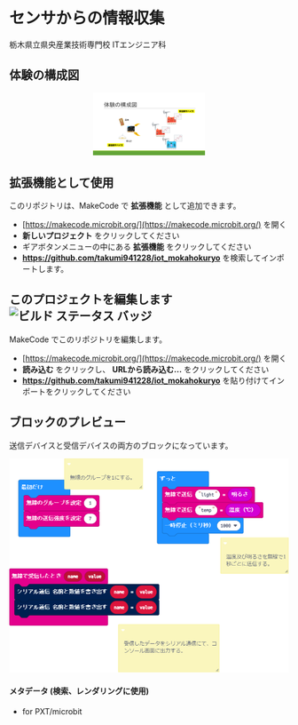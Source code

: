 # センサからの情報収集

栃木県立県央産業技術専門校 ITエンジニア科

## 体験の構成図


<center>
    <img src="./images/image10.png" width="40%">
</center>

## 拡張機能として使用

このリポジトリは、MakeCode で **拡張機能** として追加できます。

* [https://makecode.microbit.org/](https://makecode.microbit.org/) を開く
* **新しいプロジェクト** をクリックしてください
* ギアボタンメニューの中にある **拡張機能** をクリックしてください
* **https://github.com/takumi941228/iot_mokahokuryo** を検索してインポートします。

## このプロジェクトを編集します ![ビルド ステータス バッジ](https://github.com/takumi941228/iot_mokahokuryo/workflows/MakeCode/badge.svg)

MakeCode でこのリポジトリを編集します。

* [https://makecode.microbit.org/](https://makecode.microbit.org/) を開く
* **読み込む** をクリックし、 **URLから読み込む...** をクリックしてください
* **https://github.com/takumi941228/iot_mokahokuryo** を貼り付けてインポートをクリックしてください

## ブロックのプレビュー

送信デバイスと受信デバイスの両方のブロックになっています。

![生成されたブロック](https://github.com/takumi941228/iot_mokahokuryo/raw/master/.github/makecode/blocks.png)

#### メタデータ (検索、レンダリングに使用)

* for PXT/microbit
<script src="https://makecode.com/gh-pages-embed.js"></script><script>makeCodeRender("{{ site.makecode.home_url }}", "{{ site.github.owner_name }}/{{ site.github.repository_name }}");</script>
